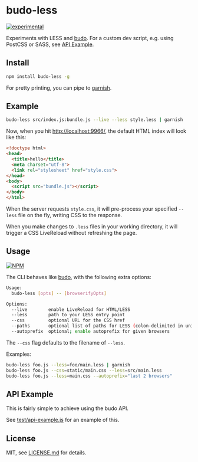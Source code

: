 # budo-less

[![experimental](http://badges.github.io/stability-badges/dist/experimental.svg)](http://github.com/badges/stability-badges)

Experiments with LESS and [budo](https://github.com/mattdesl/budo). For a custom dev script, e.g. using PostCSS or SASS, see [API Example](#api-example).

## Install

```sh
npm install budo-less -g
```

For pretty printing, you can pipe to [garnish](https://github.com/mattdesl/garnish). 

## Example

```sh
budo-less src/index.js:bundle.js --live --less style.less | garnish
```

Now, when you hit [http://localhost:9966/](http://localhost:9966/), the default HTML index will look like this:

```html
<!doctype html>
<head>
  <title>hello</title>
  <meta charset="utf-8">
  <link rel="stylesheet" href="style.css">
</head>
<body>
  <script src="bundle.js"></script>
</body>
</html>
```

When the server requests `style.css`, it will pre-process your specified `--less` file on the fly, writing CSS to the response.

When you make changes to `.less` files in your working directory, it will trigger a CSS LiveReload without refreshing the page.

## Usage

[![NPM](https://nodei.co/npm/budo-less.png)](https://www.npmjs.com/package/budo-less)

The CLI behaves like [budo](https://github.com/mattdesl/budo), with the following extra options:

```sh
Usage:
  budo-less [opts] -- [browserifyOpts]

Options:
  --live        enable LiveReload for HTML/LESS
  --less        path to your LESS entry point
  --css         optional URL for the CSS href
  --paths       optional list of paths for LESS (colon-delimited in unix)
  --autoprefix  optional; enable autoprefix for given browsers
```

The `--css` flag defaults to the filename of `--less`. 

Examples:

```sh
budo-less foo.js --less=foo/main.less | garnish
budo-less foo.js --css=static/main.css --less=src/main.less
budo-less foo.js --less=main.css --autoprefix="last 2 browsers"
```

## API Example

This is fairly simple to achieve using the budo API.

See [test/api-example.js](test/api-example.js) for an example of this.

## License

MIT, see [LICENSE.md](http://github.com/mattdesl/budo-less/blob/master/LICENSE.md) for details.
